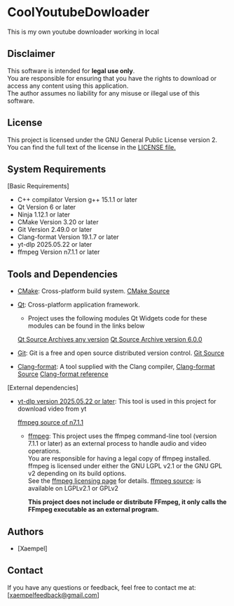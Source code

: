 # CoolYoutubeDowloader

This is my own youtube downloader working in local

## Disclaimer

This software is intended for **legal use only**.  
You are responsible for ensuring that you have the rights to download or access any content using this application.  
The author assumes no liability for any misuse or illegal use of this software.

## License

This project is licensed under the GNU General Public License version 2. You can find the full text of the license in the [LICENSE file.](LICENSE)

## System Requirements

[Basic Requirements]

- C++ compilator Version g++ 15.1.1 or later
- Qt Version 6 or later
- Ninja 1.12.1 or later
- CMake Version 3.20 or later
- Git Version 2.49.0 or later
- Clang-format Version 19.1.7 or later
- yt-dlp 2025.05.22 or later
- ffmpeg Version n7.1.1 or later

## Tools and Dependencies

- [CMake](https://cmake.org/): Cross-platform build system.
  [CMake Source](https://github.com/Kitware/CMake)

- [Qt](https://www.qt.io/): Cross-platform application framework.

  - Project uses the following modules Qt Widgets code for these modules can be found in the links below

  [Qt Source Archives any version](https://download.qt.io/archive/qt/)
  [Qt Source Archive version 6.0.0](https://download.qt.io/archive/qt/6.0/6.0.0/)

- [Git](https://git-scm.com/): Git is a free and open source distributed version control.
  [Git Source](https://github.com/git/git)

- [Clang-format](https://llvm.org/): A tool supplied with the Clang compiler,
  [Clang-format Source](https://github.com/llvm/llvm-project/tree/main/clang/tools/clang-format)
  [Clang-format reference](https://clang.llvm.org/docs/ClangFormat.html)

[External dependencies]

- [yt-dlp version 2025.05.22 or later](https://github.com/yt-dlp/yt-dlp): This tool is used in this project for download video from yt

  [ffmpeg source of n7.1.1](https://ffmpeg.org/releases/ffmpeg-7.1.1.tar.xz)
  - [ffmpeg](https://www.ffmpeg.org/): This project uses the ffmpeg command-line tool (version 7.1.1 or later) as an external process to handle audio and video operations.  
    You are responsible for having a legal copy of ffmpeg installed.  
    ffmpeg is licensed under either the GNU LGPL v2.1 or the GNU GPL v2 depending on its build options.  
    See the [ffmpeg licensing page](https://ffmpeg.org/legal.html) for details.
    [ffmpeg source](https://github.com/FFmpeg/FFmpeg): is available on LGPLv2.1 or GPLv2

    **This project does not include or distribute FFmpeg, it only calls the FFmpeg executable as an external program.**

## Authors

- [Xaempel]

## Contact

If you have any questions or feedback, feel free to contact me at: [xaempelfeedback@gmail.com]
